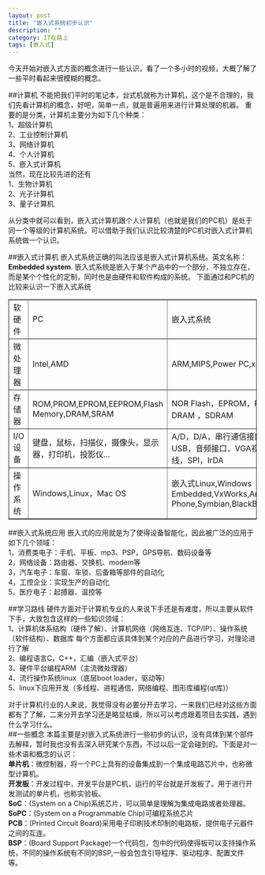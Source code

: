 ```yaml
---
layout: post
title: "嵌入式系统初步认识"
description: ""
category: IT在路上
tags: [嵌入式]
---
```


今天开始对嵌入式方面的概念进行一些认识，看了一个多小时的视频，大概了解了一些平时看起来很模糊的概念。

##计算机
不能把我们平时的笔记本，台式机就称为计算机，这个是不合理的，我们先看计算机的概念，好吧，简单一点，就是普遍用来进行计算处理的机器。
重要的是分类，计算机主要分为如下几个种类：  
1、超级计算机  
2、工业控制计算机  
3、网络计算机   
4、个人计算机  
5、嵌入式计算机  
当然，现在比较先进的还有  
1、生物计算机  
2、光子计算机  
3、量子计算机  

从分类中就可以看到，嵌入式计算机跟个人计算机（也就是我们的PC机）是处于同一个等级的计算机系统。可以借助于我们认识比较清楚的PC机对嵌入式计算机系统做一个认识。

##嵌入式计算机
嵌入式系统正确的叫法应该是嵌入式计算机系统。英文名称：<b>Embedded system</b>.
嵌入式系统是嵌入于某个产品中的一个部分，不独立存在，而是某个个性化的定制，同时也是由硬件和软件构成的系统。
下面通过和PC机的比较来认识一下嵌入式系统

<table border='1' text-align='center'>
	<tr width="200">
		<td>软硬件</td>
		<td>PC</td>
		<td>嵌入式系统</td>
	</tr>
	<tr>
		<td>微处理器</td>
		<td>Intel,AMD</td>
		<td>ARM,MIPS,Power PC,x86</td>
	</tr>
	<tr>
		<td>存储器</td>
		<td>ROM,PROM,EPROM,EEPROM,Flash Memory,DRAM,SRAM</td>
		<td>NOR Flash，EPROM，PROM，SRAM、DRAM ，SDRAM</td>
	</tr>
	<tr>
		<td>I/O设备</td>
		<td>键盘，鼠标，扫描仪，摄像头，显示器，打印机，投影仪...</td>
		<td>A/D，D/A，串行通信接口，以太网接口，USB，音频接口，VGA视频输入，现场总线，SPI，IrDA</td>
	</tr>
	<tr>
		<td>操作系统</td>
		<td>Windows,Linux，Mac OS</td>
		<td>嵌入式Linux,Windows Embedded,VxWorks,Android,iOS,Window Phone,Symbian,BlackBerry OS</td>
	</tr>
</table>

##嵌入式系统应用
嵌入式的应用就是为了使得设备智能化，因此被广泛的应用于如下几个领域：  
1，消费类电子：手机、平板、mp3、PSP，GPS导航、数码设备等  
2，网络设备：路由器、交换机、modem等  
3，汽车电子：车窗、车锁、后备箱等部件的自动化  
4，工控企业：实现生产的自动化  
5、医疗电子：起搏器、温控等  


##学习路线
硬件方面对于计算机专业的人来说下手还是有难度，所以主要从软件下手，大致包含这样的一些知识领域：  
1、计算机体系结构（硬件了解）、计算机网络（网络互连、TCP/IP）、操作系统（软件结构）、数据库
每个方面都应该具体到某个对应的产品进行学习，对理论进行了解  
2、编程语言C，C++，汇编（嵌入式平台）  
3、硬件平台编程ARM（主流微处理器）  
4、流行操作系统linux（底层boot loader，驱动等）  
5、linux下应用开发（多线程、进程通信、网络编程、图形库编程(qt库)）

对于计算机行业的人来说，我觉得没有必要分开去学习，一来我们已经对这些方面都有了了解，二来分开去学习还是略显枯燥，所以可以考虑跟着项目去实践，遇到什么学习什么。  
##一些概念
本篇主要是对嵌入式系统进行一些初步的认识，没有具体到某个部件去解释，暂时我也没有去深入研究某个东西，不过以后一定会碰到的。下面是对一些术语和概念的认识：  
<b>单片机</b>：微控制器，将一个PC上具有的设备集成到一个集成电路芯片中，也称微型计算机。  
<b>开发板</b>：开发过程中，开发平台是PC机，运行的平台就是开发板了。用于进行开发测试的单片机，也称实验板。  
<b>SoC</b>：(System on a Chip)系统芯片，可以简单是理解为集成电路或者处理器。  
<b>SoPC</b>：(System on a Programmable Chip)可编程系统芯片  
<b>PCB</b>：(Printed Circuit Board)采用电子印刷技术印制的电路板，提供电子元器件之间的互连。  
<b>BSP</b>：(Board Support Package)一个代码包，包中的代码使得板可以支持操作系统，不同的操作系统有不同的BSP,一般会包含引导程序、驱动程序、配置文件等。